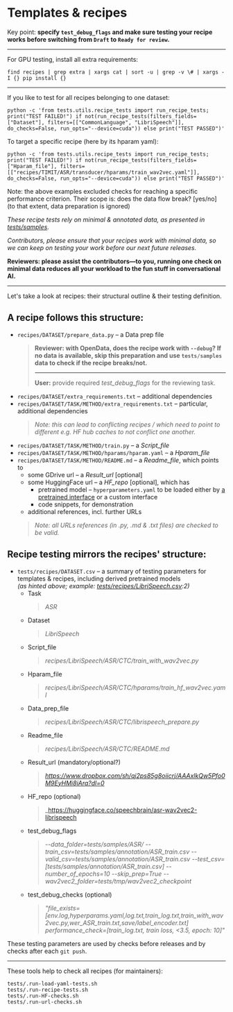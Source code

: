 # Templates & recipes

Key point: **specify `test_debug_flags` and make sure testing your recipe works before switching from `Draft` to `Ready for review`.**

---

For GPU testing, install all extra requirements:
```
find recipes | grep extra | xargs cat | sort -u | grep -v \# | xargs -I {} pip install {}
```

---

If you like to test for all recipes belonging to one dataset:
```
python -c 'from tests.utils.recipe_tests import run_recipe_tests; print("TEST FAILED!") if not(run_recipe_tests(filters_fields=["Dataset"], filters=[["CommonLanguage", "LibriSpeech"]], do_checks=False, run_opts="--device=cuda")) else print("TEST PASSED")'
```

To target a specific recipe (here by its hparam yaml):
```
python -c 'from tests.utils.recipe_tests import run_recipe_tests; print("TEST FAILED!") if not(run_recipe_tests(filters_fields=["Hparam_file"], filters=[["recipes/TIMIT/ASR/transducer/hparams/train_wav2vec.yaml"]], do_checks=False, run_opts="--device=cuda")) else print("TEST PASSED")'
```

Note: the above examples excluded checks for reaching a specific performance criterion. Their scope is: does the data flow break? [yes/no]
<br/> (to that extent, data preparation is ignored)

_These recipe tests rely on minimal & annotated data, as presented in [tests/samples](https://github.com/speechbrain/speechbrain/tree/develop/tests/samples)._

_Contributors, please ensure that your recipes work with minimal data, so we can keep on testing your work before our next future releases._

__Reviewers: please assist the contributors—to you, running one check on minimal data reduces all your workload to the fun stuff in conversational AI.__

---

Let's take a look at recipes: their structural outline & their testing definition.

## A recipe follows this structure:
* `recipes/DATASET/prepare_data.py` – a Data prep file
  > __Reviewer: with OpenData, does the recipe work with `--debug`? If no data is available, skip this preparation and use `tests/samples` data to check if the recipe breaks/not.__
  <br/><hr/>
  > **User:** provide required _test_debug_flags_ for the reviewing task.
* `recipes/DATASET/extra_requirements.txt` – additional dependencies
* `recipes/DATASET/TASK/METHOD/extra_requirements.txt` – particular, additional dependencies
  > _Note: this can lead to conflicting recipes / which need to point to different e.g. HF hub caches to not conflict one another._
* `recipes/DATASET/TASK/METHOD/train.py` – a _Script_file_
* `recipes/DATASET/TASK/METHOD/hparams/hparam.yaml` – a _Hparam_file_
* `recipes/DATASET/TASK/METHOD/README.md` – a _Readme_file_, which points to
  * some GDrive url – a _Result_url_ [optional]
  * some HuggingFace url – a _HF_repo_ [optional], which has
    * pretrained model – `hyperparameters.yaml` to be loaded either by [a pretrained interface](https://github.com/speechbrain/speechbrain/tree/develop/speechbrain/pretrained) or a custom interface
    * code snippets, for demonstration
  * additional references, incl. further URLs
  > _Note: all URLs references (in .py, .md & .txt files) are checked to be valid._

## Recipe testing mirrors the recipes' structure:
* `tests/recipes/DATASET.csv` – a summary of testing parameters for templates & recipes, including derived pretrained models
  <br/>_(as hinted above; example: [tests/recipes/LibriSpeech.csv](https://github.com/speechbrain/speechbrain/tree/develop/tests/recipes/LibriSpeech.csv):2)_
  * Task
    >_ASR_
  * Dataset
    > _LibriSpeech_
  * Script_file
    > _recipes/LibriSpeech/ASR/CTC/train_with_wav2vec.py_
  * Hparam_file
    > _recipes/LibriSpeech/ASR/CTC/hparams/train_hf_wav2vec.yaml_
  * Data_prep_file
    > _recipes/LibriSpeech/ASR/CTC/librispeech_prepare.py_
  * Readme_file
    > _recipes/LibriSpeech/ASR/CTC/README.md_
  * Result_url (mandatory/optional?)
    > _https://www.dropbox.com/sh/qj2ps85g8oiicrj/AAAxlkQw5Pfo0M9EyHMi8iAra?dl=0_
  * HF_repo (optional)
    > _https://huggingface.co/speechbrain/asr-wav2vec2-librispeech
  * test_debug_flags
    > _--data_folder=tests/samples/ASR/ --train_csv=tests/samples/annotation/ASR_train.csv --valid_csv=tests/samples/annotation/ASR_train.csv --test_csv=[tests/samples/annotation/ASR_train.csv] --number_of_epochs=10 --skip_prep=True --wav2vec2_folder=tests/tmp/wav2vec2_checkpoint_
  * test_debug_checks (optional)
    > _"file_exists=[env.log,hyperparams.yaml,log.txt,train_log.txt,train_with_wav2vec.py,wer_ASR_train.txt,save/label_encoder.txt] performance_check=[train_log.txt, train loss, <3.5, epoch: 10]"_

These testing parameters are used by checks before releases and by checks after each `git push`.

---

These tools help to check all recipes (for maintainers):
```
tests/.run-load-yaml-tests.sh
tests/.run-recipe-tests.sh
tests/.run-HF-checks.sh
tests/.run-url-checks.sh
```
